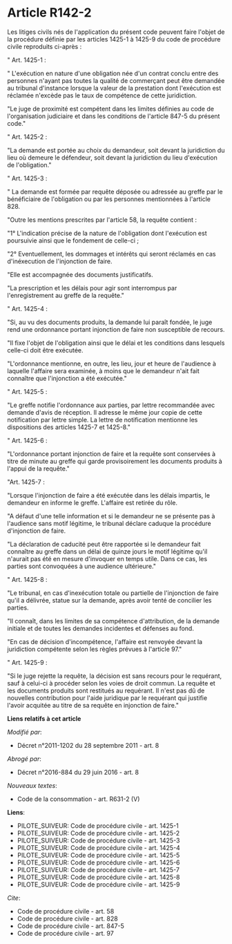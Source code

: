 # Article R142-2

Les litiges civils nés de l'application du présent code peuvent faire l'objet de la procédure définie par les articles 1425-1
à 1425-9 du code de procédure civile reproduits ci-après : 

" Art. 1425-1 : 

" L'exécution en nature d'une obligation née d'un contrat conclu entre des personnes n'ayant pas toutes la qualité de
commerçant peut être demandée au tribunal d'instance lorsque la valeur de la prestation dont l'exécution est réclamée
n'excède pas le taux de compétence de cette juridiction. 

"Le juge de proximité est compétent dans les limites définies au code de l'organisation judiciaire et dans les conditions de
l'article 847-5 du présent code." 

" Art. 1425-2 : 

"La demande est portée au choix du demandeur, soit devant la juridiction du lieu où demeure le défendeur, soit devant la
juridiction du lieu d'exécution de l'obligation." 

" Art. 1425-3 : 

" La demande est formée par requête déposée ou adressée au greffe par le bénéficiaire de l'obligation ou par les personnes
mentionnées à l'article 828. 

"Outre les mentions prescrites par l'article 58, la requête contient : 

"1° L'indication précise de la nature de l'obligation dont l'exécution est poursuivie ainsi que le fondement de celle-ci ; 

"2° Eventuellement, les dommages et intérêts qui seront réclamés en cas d'inéxecution de l'injonction de faire. 

"Elle est accompagnée des documents justificatifs. 

"La prescription et les délais pour agir sont interrompus par l'enregistrement au greffe de la requête." 

" Art. 1425-4 : 

"Si, au vu des documents produits, la demande lui paraît fondée, le juge rend une ordonnance portant injonction de faire non
susceptible de recours. 

"Il fixe l'objet de l'obligation ainsi que le délai et les conditions dans lesquels celle-ci doit être exécutée. 

"L'ordonnance mentionne, en outre, les lieu, jour et heure de l'audience à laquelle l'affaire sera examinée, à moins que le
demandeur n'ait fait connaître que l'injonction a été exécutée." 

" Art. 1425-5 : 

"Le greffe notifie l'ordonnance aux parties, par lettre recommandée avec demande d'avis de réception. Il adresse le même jour
copie de cette notification par lettre simple. La lettre de notification mentionne les dispositions des articles 1425-7 et
1425-8." 

" Art. 1425-6 : 

"L'ordonnance portant injonction de faire et la requête sont conservées à titre de minute au greffe qui garde provisoirement
les documents produits à l'appui de la requête." 

"Art. 1425-7 : 

"Lorsque l'injonction de faire a été exécutée dans les délais impartis, le demandeur en informe le greffe. L'affaire est
retirée du rôle. 

"A défaut d'une telle information et si le demandeur ne se présente pas à l'audience sans motif légitime, le tribunal déclare
caduque la procédure d'injonction de faire. 

"La déclaration de caducité peut être rapportée si le demandeur fait connaître au greffe dans un délai de quinze jours le
motif légitime qu'il n'aurait pas été en mesure d'invoquer en temps utile. Dans ce cas, les parties sont convoquées à une
audience ultérieure." 

" Art. 1425-8 : 

"Le tribunal, en cas d'inexécution totale ou partielle de l'injonction de faire qu'il a délivrée, statue sur la demande,
après avoir tenté de concilier les parties. 

"Il connaît, dans les limites de sa compétence d'attribution, de la demande initiale et de toutes les demandes incidentes et
défenses au fond. 

"En cas de décision d'incompétence, l'affaire est renvoyée devant la juridiction compétente selon les règles prévues à
l'article 97." 

" Art. 1425-9 : 

"Si le juge rejette la requête, la décision est sans recours pour le requérant, sauf à celui-ci à procéder selon les voies de
droit commun. La requête et les documents produits sont restitués au requérant. Il n'est pas dû de nouvelles contribution
pour l'aide juridique par le requérant qui justifie l'avoir acquitée au titre de sa requête en injonction de faire."

**Liens relatifs à cet article**

_Modifié par_:

  - Décret n°2011-1202 du 28 septembre 2011 - art. 8

_Abrogé par_:

  - Décret n°2016-884 du 29 juin 2016 - art. 8

_Nouveaux textes_:

  - Code de la consommation - art. R631-2 (V)

**Liens**:

  - PILOTE_SUIVEUR: Code de procédure civile - art. 1425-1
  - PILOTE_SUIVEUR: Code de procédure civile - art. 1425-2
  - PILOTE_SUIVEUR: Code de procédure civile - art. 1425-3
  - PILOTE_SUIVEUR: Code de procédure civile - art. 1425-4
  - PILOTE_SUIVEUR: Code de procédure civile - art. 1425-5
  - PILOTE_SUIVEUR: Code de procédure civile - art. 1425-6
  - PILOTE_SUIVEUR: Code de procédure civile - art. 1425-7
  - PILOTE_SUIVEUR: Code de procédure civile - art. 1425-8
  - PILOTE_SUIVEUR: Code de procédure civile - art. 1425-9

_Cite_:

  - Code de procédure civile - art. 58
  - Code de procédure civile - art. 828
  - Code de procédure civile - art. 847-5
  - Code de procédure civile - art. 97

